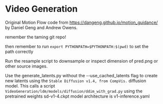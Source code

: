 # Video Generation

Original Motion Flow code from https://dangeng.github.io/motion_guidance/ by Daniel Geng and Andrew Owens.


remember the taming git repo!

then remember to run ``export PYTHONPATH=$PYTHONPATH:$(pwd)`` to set the path correctly





Run the resample script to downsample or inspect dimension of pred.png or other source images.


Use the generate_latents.py without the --use_cached_latents flag to create new latents using the ``Stable Diffusion v1.4, from CompVis.`` diffusion model. This calls a script ``VideoGeneration/ldm/models/diffusion/ddim_with_grad.py`` using the pretrained weights sd-v1-4.ckpt model architecture is v1-inference.yaml 